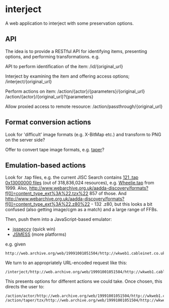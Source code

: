 interject
=========

A web application to interject with some preservation options.

API
---

The idea is to provide a RESTful API for identifying items, presenting options, and performing transformations. e.g.

API to perform identification of the item:
    /id/{original_url}

Interject by examining the item and offering access options;
    /interject/{original_url}

Perform actions on item:
    /action/{actor}/{parameters}/{original_url}
    /action/{actor}/{original_url}?{parameters}

Allow proxied access to remote resource:
    /action/passthrough/{original_url}


Format conversion actions
-------------------------

Look for 'difficult' image formats (e.g. X-BitMap etc.) and transform to PNG on the server side?

Offer to convert tape image formats, e.g. [taper](3)?


Emulation-based actions
-----------------------

Look for .tap files, e.g. the current JISC Search contains [121 .tap 0x13000000 files](1) (out of 318,836,024 resources), e.g. [Wheelie.tap](2) from 1999.
Also, http://www.webarchive.org.uk/aadda-discovery/formats?f[0]=content_type_ext%3A%22.tzx%22 857 of those.
And http://www.webarchive.org.uk/aadda-discovery/formats?f[0]=content_type_ext%3A%22.z80%22 -
132 .z80, but this looks a bit confused (also getting image/cgm as a match) and a large range of FFBs.



Then, push them into a JavaScript-based emulator:

* [jsspeccy](https://github.com/gasman/jsspeccy2/blob/master/Embedding.txt) (quick win)
* [JSMESS](http://jsmess.textfiles.com/) (more platforms)

e.g. given

    http://web.archive.org/web/19991001051504/http://wkweb1.cableinet.co.uk:80/malkc/Wheelie.tap

We turn to an appropriately URL-encoded request like this:

    /interject/http://web.archive.org/web/19991001051504/http://wkweb1.cableinet.co.uk:80/malkc/Wheelie.tap

This presents options for different actions we could take. Once chosen, this directs the user to:

    /action/actor/http://web.archive.org/web/19991001051504/http://wkweb1.cableinet.co.uk:80/malkc/Wheelie.tap
    /action/taper/tzx/http://web.archive.org/web/19991001051504/http://wkweb1.cableinet.co.uk:80/malkc/Wheelie.tap

[1]: http://www.webarchive.org.uk/aadda-discovery/browse?f[0]=content_type_ext%3A%22.tap%22&f[1]=content_ffb%3A%2213000000%22
[2]: http://web.archive.org/web/19991001051504/http://wkweb1.cableinet.co.uk:80/malkc/Wheelie.tap
[3]: http://www.worldofspectrum.org/taper.html
